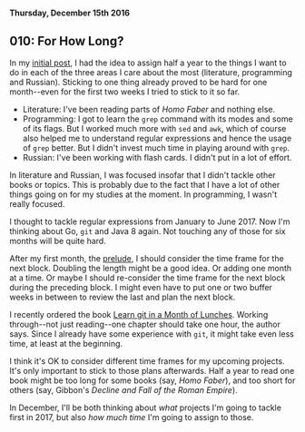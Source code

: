 #### Thursday, December 15th 2016

## 010: For How Long?

In my [initial post](#001), I had the idea to assign half a year to the things
I want to do in each of the three areas I care about the most (literature,
programming and Russian). Sticking to one thing already proved to be hard
for one month--even for the first two weeks I tried to stick to it so far.

- Literature: I've been reading parts of _Homo Faber_ and nothing else.
- Programming: I got to learn the `grep` command with its modes and some of
its flags. But I worked much more with `sed` and `awk`, which of course also
helped me to understand regular expressions and hence the usage of `grep`
better. But I didn't invest much time in playing around with `grep`.
- Russian: I've been working with flash cards. I didn't put in a lot of effort.

In literature and Russian, I was focused insofar that I didn't tackle
other books or topics. This is probably due to the fact that I have a lot
of other things going on for my studies at the moment. In programming,
I wasn't really focused.

I thought to tackle regular expressions from January to June 2017. Now I'm
thinking about Go, `git` and Java 8 again. Not touching any of those for
six months will be quite hard.

After my first month, the [prelude](#002), I should consider the time frame
for the next block. Doubling the length might be a good idea. Or adding one
month at a time. Or maybe I should re-consider the time frame for the next
block during the preceding block. I might even have to put one or two buffer
weeks in between to review the last and plan the next block.

I recently ordered the book [Learn git in a Month of
Lunches](https://www.manning.com/books/learn-git-in-a-month-of-lunches).
Working through--not just reading--one chapter should take one hour, the
author says. Since I already have some experience with `git`, it might take
even less time, at least at the beginning.

I think it's OK to consider different time frames for my upcoming
projects. It's only important to stick to those plans afterwards. Half a year
to read one book might be too long for some books (say, _Homo Faber_), and
too short for others (say, Gibbon's _Decline and Fall of the Roman Empire_).

In December, I'll be both thinking about _what_ projects I'm going to tackle
first in 2017, but also _how much time_ I'm going to assign to those.
